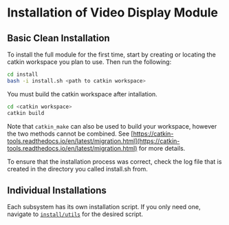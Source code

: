 # Installation of Video Display Module

## Basic Clean Installation
To install the full module for the first time, start by creating or locating the catkin workspace you plan to use. Then run the following:

```bash
cd install
bash -i install.sh <path to catkin workspace>
```

You must build the catkin workspace after intallation.

```bash
cd <catkin workspace>
catkin build
```

Note that `catkin_make` can also be used to build your workspace, however the two methods cannot be combined. See [https://catkin-tools.readthedocs.io/en/latest/migration.html](https://catkin-tools.readthedocs.io/en/latest/migration.html) for more details.

To ensure that the installation process was correct, check the log file that is created in the directory you called install.sh from. 

## Individual Installations
Each subsystem has its own installation script. If you only need one, navigate to [`install/utils`](utils) for the desired script.